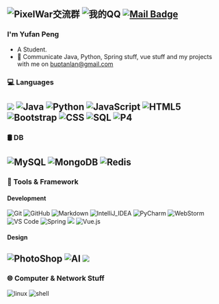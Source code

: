 ![PixelWar交流群](https://img.shields.io/badge/PixelWar交流群-286599670-red.svg "PixelWar交流群")
![我的QQ](https://img.shields.io/badge/QQ联系-1214090013-red.svg "QQ联系")
[![Mail Badge](https://img.shields.io/badge/-buptanlan@gmail.com-c14438?style=flat&logo=Gmail&logoColor=white&link=mailto:buptanlan@gmail.com)](mailto:buptanlan@gmail.com)
---


### I'm Yufan Peng

- A Student.
- 💬 Communicate Java, Python, Spring stuff, vue stuff and my projects with me on [buptanlan@gmail.com](buptanlan@gmail.com)

### 💻 Languages
![](https://github-readme-stats.vercel.app/api/top-langs/?username=AnLan1214090013&theme=white-green)
![Java](https://img.shields.io/badge/-Java-333333?style=flat&logo=Java&logoColor=007396)
![Python](https://img.shields.io/badge/-Python-000000?style=flat&logo=python)
![JavaScript](https://img.shields.io/badge/-JavaScript-000000?style=flat&logo=javascript)
![HTML5](https://img.shields.io/badge/-HTML5-000000?style=flat&logo=html5)
![Bootstrap](https://img.shields.io/badge/-Bootstrap-333333?style=flat&logo=bootstrap&logoColor=563D7C)
![CSS](https://img.shields.io/badge/-CSS-000000?style=flat&logo=css3)
![SQL](https://img.shields.io/badge/-SQL-000000?style=flat&logo=mysql)
![P4](https://img.shields.io/badge/-P4_Language-000000)
---
### 🛢 DB 
![MySQL](https://img.shields.io/badge/-MySQL-333333?style=flat&logo=mysql)
![MongoDB](https://img.shields.io/badge/-MongoDB-333333?style=flat&logo=mongodb)
![Redis](https://img.shields.io/badge/-Redis-333333?style=flat&logo=Redis)
---
### 🔧 Tools & Framework
#### Development
![Git](https://img.shields.io/badge/-Git-333333?style=flat&logo=git)
![GitHub](https://img.shields.io/badge/-GitHub-333333?style=flat&logo=github)
![Markdown](https://img.shields.io/badge/-Markdown-333333?style=flat&logo=markdown)
![IntelliJ_IDEA](https://img.shields.io/badge/-IntelliJ_IDEA-333333?style=flat&logo=intellij-idea)
![PyCharm](https://img.shields.io/badge/-PyCharm-333333?style=flat&logo=PyCharm)
![WebStorm](https://img.shields.io/badge/-WebStorm-333333?style=flat&logo=WebStorm)
![VS Code](https://img.shields.io/badge/-Visual_Studio_Code-333333?style=flat&logo=visual%20studio%20code)
![Spring](https://img.shields.io/badge/-Spring-000000?style=flat&logo=spring)
![](https://img.shields.io/badge/SpigotMC-000000.svg?style=flat&logo=SpigotMC)
![Vue.js](https://img.shields.io/badge/-Vue-333333?style=flat&logo=Vue.js)
#### Design
![PhotoShop](https://aleen42.github.io/badges/src/photoshop.svg?style=flat)
![AI](https://aleen42.github.io/badges/src/illustrator.svg)
![](https://img.shields.io/badge/Microsoft%20Visio-3955A3.svg?style=flat&logo=Microsoft-Visio)
---
### 🌐 Computer & Network Stuff
![linux](https://img.shields.io/badge/-Linux-333333?style=flat&logo=Linux)
![shell](https://img.shields.io/badge/-Shell-333333?style=flat&logo=Shell)

